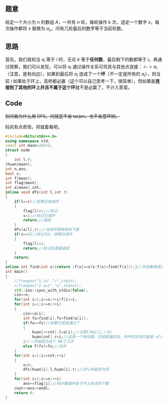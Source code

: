 ## 题意
	
    
给定一个大小为 $n$ 的数组 $A$，一共有 $n$ 轮，每轮操作 $k$ 次，选定一个数字 $x$，每次操作都将 $x$ 替换为 $a_x$，问有几轮最后的数字等于当前轮数。

## 思路


首先，我们易知当 $a_i$ 等于 $i$ 时，无论 $k$ 等于**任何数**，最后剩下的数都等于 $i$。再通过观察，我们可以发现，可以将 $a_i$ 通过操作关系可将其与其他点连接： $i->a_i$（注意，是有向边），如果到最后将 $a_i$ 连成了一个**环**（不一定是所有的 $a_i$），则当前 $i$ 如果处于环上，高桥都必赢（这个可以自己思考一下，很简单），但如果是**连接到了其他的环上并且不属于这个环**就不是必赢了，不计入答案。

## Code
~~别问我为什么用 DFS，问就是不会 tarjan，也不会基环树。~~

码风有点奇怪，将就着看吧。
```cpp
#include<bits/stdc++.h>
using namespace std;
const int maxn=2e5+1;
struct node
{
	int l,r;
}huan[maxn];
int n,ans;
bool s;
int f[maxn];
int flag[maxn];
int a[maxn],cnt;
inline void dfs(int l,int r)
{
	if(l==r)//如果已经成环 
	{
		flag[l]=1;//标记 
		s=1;//标记已成环  
		return;//返回 
	}
	dfs(a[l],r);//没成环就继续向下搜  
	if(s==1)//标记为1，说明已成环 
	{
		flag[l]=1;
		return;//标记后直接返回 
	}
	return;
}
inline int find(int x){return (f[x]==x?x:f[x]=find(f[x]));}//并查集路径压缩 
int main()
{
	//freopen("1.in","r",stdin);
	//freopen("2.out","w",stdout);
	std::ios::sync_with_stdio(false);
	cin>>n;
	for(int i=1;i<=n;++i)f[i]=i;
	for(int i=1;i<=n;++i)
	{
		cin>>a[i];
		int fu=find(i),fv=find(a[i]);
		if(fu==fv)//如果已经连通过了 
		{
			huan[++cnt].l=a[i];//注意l为a[i],r为i 
			huan[cnt].r=i;//这是一个有向图，已经联通的话，判环的方向只能是 a[i]->i ,而不是 i->a[i] 
		}//一开始因为这个 WA了几次 
		else f[fv]=fu;//合并 
	}
	for(int i=1;i<=cnt;++i)
	{
		s=0; 
		dfs(huan[i].l,huan[i].r);//dfs判是否为环 
	}
	for(int i=1;i<=n;++i)
		ans+=flag[i];//统计数组中处于环上的点的个数 
	cout<<ans<<endl;
	return 0;
}
```